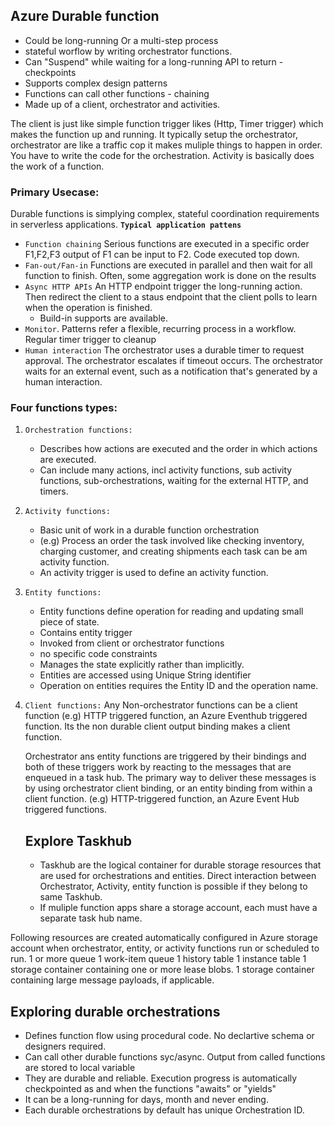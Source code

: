 
## Azure Durable function
- Could be long-running Or a multi-step process
- stateful worflow by writing orchestrator functions.
- Can "Suspend" while waiting for a long-running API to return - checkpoints
- Supports complex design patterns
- Functions can call other functions - chaining
- Made up of a client, orchestrator and activities.


The client is just like simple function trigger likes (Http, Timer trigger) which makes the function up and running. It typically setup the orchestrator, orchestrator are like a traffic cop it makes muliple things to happen in order. You have to write the code for the orchestration. Activity is basically does the work of a function.

### Primary Usecase:
Durable functions is simplying complex, stateful coordination requirements in serverless applications.
**`Typical application pattens`**
- `Function chaining` Serious functions are executed in a specific order F1,F2,F3 output of F1 can be input to F2. Code executed top down.
- `Fan-out/Fan-in` Functions are executed in parallel and then wait for all function to finish. Often, some aggregation work is done on the results
- `Async HTTP APIs` An HTTP endpoint trigger the long-running action. Then redirect the client to a staus endpoint that the client polls to learn when the operation is finished.
  -  Build-in supports are available.
- `Monitor`. Patterns refer a flexible, recurring process in a workflow. Regular timer trigger to cleanup 
- `Human interaction` The orchestrator uses a durable timer to request approval. The orchestrator escalates if timeout occurs. The orchestrator waits for an external event, such as a notification that's generated by a human interaction.

### Four functions types:
1. `Orchestration functions:` 
   - Describes how actions are executed and the order in which actions are executed.
   - Can include many actions, incl activity functions, sub activity functions, sub-orchestrations, waiting for the external HTTP, and timers.
2. `Activity functions:`
   - Basic unit of work in a durable function orchestration
   - (e.g) Process an order the task involved like checking inventory, charging customer, and creating shipments each task can be am activity function.
   - An activity trigger is used to define an activity function.
3. `Entity functions:`
   - Entity functions define operation for reading and updating small piece of state.
   - Contains entity trigger
   - Invoked from client or orchestrator functions
   - no specific code constraints
   - Manages the state explicitly rather than implicitly.
   - Entities are accessed using Unique String identifier
   - Operation on entities requires the Entity ID and the operation name.
4. `Client functions:`
   Any Non-orchestrator functions can be a client function (e.g) HTTP triggered function, an Azure Eventhub triggered function. Its the non durable client output binding makes a client function.

   Orchestrator ans entity functions are triggered by their bindings and both of these triggers work by reacting to the messages that are enqueued in a task hub. The primary way to deliver these messages is by using orchestrator client binding, or an entity binding from within a client function. (e.g) HTTP-triggered function, an Azure Event Hub triggered functions. 
   
   ## Explore Taskhub
   - Taskhub are the logical container for durable storage resources that are used for orchestrations and entities. Direct interaction between Orchestrator, Activity, entity function is possible if they belong to same Taskhub.
   - If muliple function apps share a storage account, each must have a separate task hub name.

Following resources are created automatically configured in Azure storage account when orchestrator, entity, or activity functions run or scheduled to run. 
 1 or more queue
 1 work-item queue
 1 history table 
 1 instance table 
 1 storage container containing one or more lease blobs.
 1 storage container containing large message payloads, if applicable.

## Exploring durable orchestrations
- Defines function flow using procedural code. No declartive schema or designers required.
- Can call other durable functions syc/async. Output from called functions are stored to local variable
- They are durable and reliable. Execution progress is automatically checkpointed as and when the functions "awaits" or "yields"
- It can be a long-running for days, month and never ending.
- Each durable orchestrations by default has unique Orchestration ID.
   
